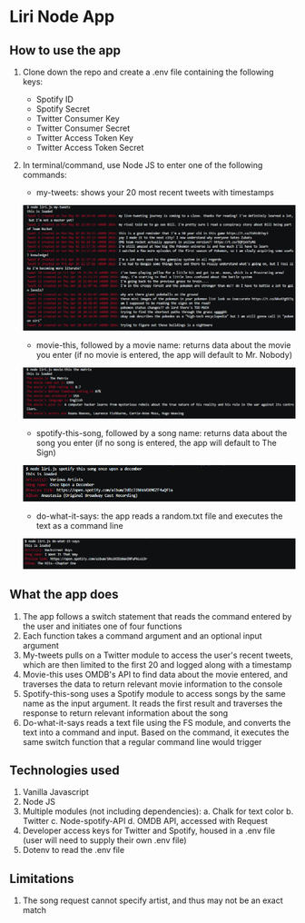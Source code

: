 # Liri Node App

## How to use the app

1. Clone down the repo and create a .env file containing the following keys: 
    * Spotify ID
    * Spotify Secret
    * Twitter Consumer Key
    * Twitter Consumer Secret
    * Twitter Access Token Key
    * Twitter Access Token Secret

2. In terminal/command, use Node JS to enter one of the following commands: 
    * my-tweets: shows your 20 most recent tweets with timestamps

    ![MyTweets](./mytweets.png)

    * movie-this, followed by a movie name: returns data about the movie you enter (if no movie is entered, the app will default to Mr. Nobody)

    ![MovieThis](./moviethis.png)

    * spotify-this-song, followed by a song name: returns data about the song you enter (if no song is entered, the app will default to The Sign)

    ![SpotifyThis](./spotifythis.png)

    * do-what-it-says: the app reads a random.txt file and executes the text as a command line 

    ![DoWhatItSays](./dowhatitsays.png)

## What the app does

1. The app follows a switch statement that reads the command entered by the user and initiates one of four functions
2. Each function takes a command argument and an optional input argument
3. My-tweets pulls on a Twitter module to access the user's recent tweets, which are then limited to the first 20 and logged along with a timestamp
3. Movie-this uses OMDB's API to find data about the movie entered, and traverses the data to return relevant movie information to the console
4. Spotify-this-song uses a Spotify module to access songs by the same name as the input argument. It reads the first result and traverses the response to return relevant information about the song
5. Do-what-it-says reads a text file using the FS module, and converts the text into a command and input. Based on the command, it executes the same switch function that a regular command line would trigger

## Technologies used

1. Vanilla Javascript
2. Node JS
3. Multiple modules (not including dependencies):
    a. Chalk for text color
    b. Twitter 
    c. Node-spotify-API
    d. OMDB API, accessed with Request
4. Developer access keys for Twitter and Spotify, housed in a .env file (user will need to supply their own .env file)
5. Dotenv to read the .env file

## Limitations

1. The song request cannot specify artist, and thus may not be an exact match